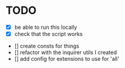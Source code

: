 # TODO

- [x] be able to run this locally
- [x] check that the script works
- [] create consts for things
- [] refactor with the inquirer utils I created
- [] add config for extensions to use for 'all'
